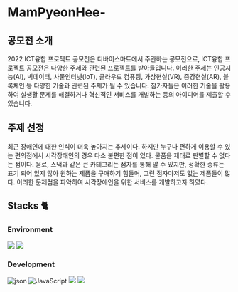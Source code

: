 # MamPyeonHee-

## 공모전 소개
2022 ICT융합 프로젝트 공모전은 디바이스마트에서 주관하는 공모전으로, ICT융합 프로젝트 공모전은 다양한 주제와 관련된 프로젝트를 받아들입니다. 이러한 주제는 인공지능(AI), 빅데이터, 사물인터넷(IoT), 클라우드 컴퓨팅, 가상현실(VR), 증강현실(AR), 블록체인 등 다양한 기술과 관련된 주제가 될 수 있습니다. 참가자들은 이러한 기술을 활용하여 실생활 문제를 해결하거나 혁신적인 서비스를 개발하는 등의 아이디어를 제출할 수 있습니다.

## 주제 선정
최근 장애인에 대한 인식이 더욱 높아지는 추세이다. 하지만 누구나 편하게 이용할 수 있는 편의점에서 시각장애인의 경우 다소 불편한 점이 있다. 물품을 제대로 판별할 수 없다는 점이다. 음료, 스낵과 같은 큰 카테고리는 점자를 통해 알 수 있지만, 정확한 종류는 표기 되어 있지 않아 원하는 제품을 구매하기 힘들며, 그런 점자마저도 없는 제품들이 많다. 이러한 문제점을 파악하여 시각장애인을 위한 서비스를 개발하고자 하였다.

## Stacks 🐈

### Environment
 <img src="https://img.shields.io/badge/Teachable Machine-007396?style=for-the-badge&logo=Teachable Machine&logoColor=blue"> <img src="https://img.shields.io/badge/Visual Studio-purple?style=for-the-badge&logo=Visual Studio&logoColor=white"> 
 
### Development
![json](https://img.shields.io/badge/-json-green?logo=json&logoColor=white)
![JavaScript](https://img.shields.io/badge/-JavaScript-yellow?logo=javascript&logoColor=white)
<img src="https://img.shields.io/badge/HTML5-E34F26?style=flat-square&logo=HTML5&logoColor=white"/></a>
<img src="https://img.shields.io/badge/CSS3-1572B6?style=flat-square&logo=CSS3&logoColor=white"/></a>
